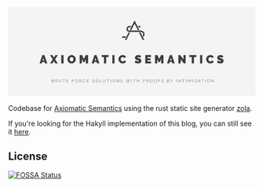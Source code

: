 <center><img src="frontAS.png" alt="Axiomatic Semantics" /></center>

Codebase for [Axiomatic Semantics](https://axiomatic.neophilus.net) using the rust static site generator [zola](https://github.com/getzola/zola).

If you're looking for the Hakyll implementation of this blog, you can still see it [here](https://github.com/Libbum/AS-Hakyll).


## License
[![FOSSA Status](https://app.fossa.io/api/projects/git%2Bgithub.com%2FLibbum%2FAxiomaticSemantics.svg?type=large)](https://app.fossa.io/projects/git%2Bgithub.com%2FLibbum%2FAxiomaticSemantics?ref=badge_large)
